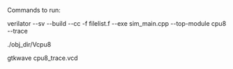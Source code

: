 Commands to run:

verilator --sv --build --cc -f filelist.f --exe sim_main.cpp --top-module cpu8 --trace

./obj_dir/Vcpu8

gtkwave cpu8_trace.vcd

